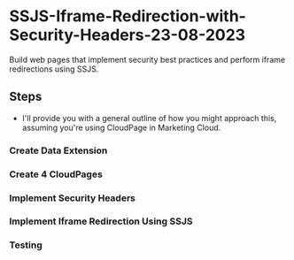 # SSJS-Iframe-Redirection-with-Security-Headers-23-08-2023
Build web pages that implement security best practices and perform iframe redirections using SSJS.

## Steps
* I'll provide you with a general outline of how you might approach this, assuming you're using CloudPage in Marketing Cloud.

### Create Data Extension
### Create 4 CloudPages
### Implement Security Headers
### Implement Iframe Redirection Using SSJS
### Testing
